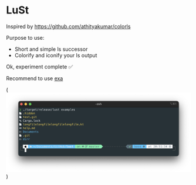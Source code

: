 # LuSt

Inspired by https://github.com/athityakumar/colorls 

Purpose to use:
- Short and simple ls successor
- Colorify and iconify your ls output

Ok, experiment complete ✅

Recommend to use [exa](https://github.com/ogham/exa)

(![screenshot](https://github.com/slavskrit/lust/blob/master/screen.png?raw=true))
